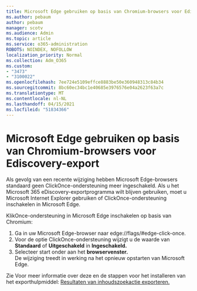 ```yaml
---
title: Microsoft Edge gebruiken op basis van Chromium-browsers voor Ediscovery-export
ms.author: pebaum
author: pebaum
manager: scotv
ms.audience: Admin
ms.topic: article
ms.service: o365-administration
ROBOTS: NOINDEX, NOFOLLOW
localization_priority: Normal
ms.collection: Adm_O365
ms.custom:
- "3473"
- "3100022"
ms.openlocfilehash: 7ee724e5109effce8883be50e360948313c84b34
ms.sourcegitcommit: 8bc60ec34bc1e40685e3976576e04a2623f63a7c
ms.translationtype: MT
ms.contentlocale: nl-NL
ms.lasthandoff: 04/15/2021
ms.locfileid: "51834366"
---
```

# <a name="using-microsoft-edge-based-on-chromium-browsers-for-ediscovery-export"></a>Microsoft Edge gebruiken op basis van Chromium-browsers voor Ediscovery-export

Als gevolg van een recente wijziging hebben Microsoft Edge-browsers standaard geen ClickOnce-ondersteuning meer ingeschakeld. Als u het Microsoft 365 eDiscovery-exportprogramma wilt blijven gebruiken, moet u Microsoft Internet Explorer gebruiken of ClickOnce-ondersteuning inschakelen in Microsoft Edge. 

KlikOnce-ondersteuning in Microsoft Edge inschakelen op basis van Chromium: 
1. Ga in uw Microsoft Edge-browser naar edge://flags/#edge-click-once.
2. Voor de optie ClickOnce-ondersteuning wijzigt u de waarde van **Standaard** of **Uitgeschakeld** in **Ingeschakeld.** 
3. Selecteer start onder aan het **browservenster.** <br>
 De wijziging treedt in werking na het opnieuw opstarten van Microsoft Edge. 

Zie Voor meer informatie over deze en de stappen voor het installeren van het exporthulpmiddel: [Resultaten van inhoudszoekactie exporteren.](https://docs.microsoft.com/microsoft-365/compliance/export-search-results)